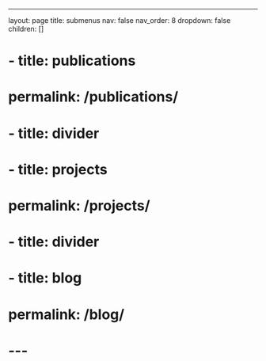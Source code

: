 ---
layout: page
title: submenus
nav: false
nav_order: 8
dropdown: false
children: [] 
#   - title: publications
#     permalink: /publications/
#   - title: divider
#   - title: projects
#     permalink: /projects/
#   - title: divider
#   - title: blog
#     permalink: /blog/
# ---
